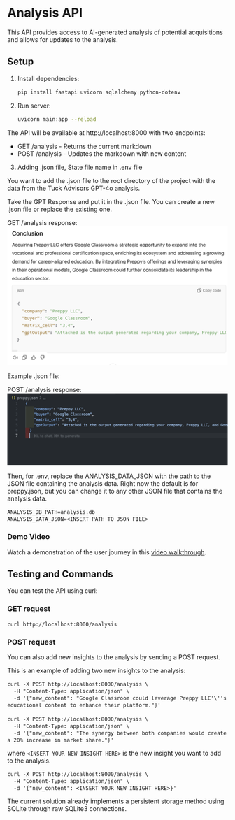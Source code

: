 # Analysis API

This API provides access to AI-generated analysis of potential acquisitions and allows for updates to the analysis.

## Setup

1. Install dependencies:

   ```bash
   pip install fastapi uvicorn sqlalchemy python-dotenv
   ```

2. Run server:

   ```bash
   uvicorn main:app --reload
   ```

The API will be available at http://localhost:8000 with two endpoints:
- GET /analysis - Returns the current markdown
- POST /analysis - Updates the markdown with new content

3. Adding .json file, State file name in .env file

You want to add the .json file to the root directory of the project with the data from the Tuck Advisors GPT-4o analysis.

Take the GPT Response and put it in the .json file. You can create a new .json file or replace the existing one.

GET /analysis response:
![GPT Response](ss1.png)

Example .json file:

POST /analysis response:
![JSON File](ss2.png)

Then, for .env, replace the ANALYSIS_DATA_JSON with the path to the JSON file containing the analysis data.
Right now the default is for preppy.json, but you can change it to any other JSON file that contains the analysis data.

```
ANALYSIS_DB_PATH=analysis.db
ANALYSIS_DATA_JSON=<INSERT PATH TO JSON FILE>
```

### Demo Video

Watch a demonstration of the user journey in this [video walkthrough](https://www.loom.com/share/e46a715245d74ee6ab15a1119e302b50?sid=693b6517-3d73-447c-9f29-d00eb1a5464e).

## Testing and Commands

You can test the API using curl:

### GET request

```
curl http://localhost:8000/analysis
```

### POST request

You can also add new insights to the analysis by sending a POST request.

This is an example of adding two new insights to the analysis:

```
curl -X POST http://localhost:8000/analysis \
  -H "Content-Type: application/json" \
  -d '{"new_content": "Google Classroom could leverage Preppy LLC'\''s educational content to enhance their platform."}'

curl -X POST http://localhost:8000/analysis \
  -H "Content-Type: application/json" \
  -d '{"new_content": "The synergy between both companies would create a 20% increase in market share."}'
```

where `<INSERT YOUR NEW INSIGHT HERE>` is the new insight you want to add to the analysis.

```
curl -X POST http://localhost:8000/analysis \
  -H "Content-Type: application/json" \
  -d '{"new_content": <INSERT YOUR NEW INSIGHT HERE>}'
```

The current solution already implements a persistent storage method using SQLite through raw SQLite3 connections. 

